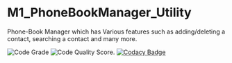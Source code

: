 # M1_PhoneBookManager_Utility
Phone-Book Manager which has Various features such as adding/deleting a contact, searching a contact and many more.  

![Code Grade](https://api.codiga.io/project/31123/status/svg)
![Code Quality Score](https://api.codiga.io/project/31123/score/svg).
[![Codacy Badge](https://app.codacy.com/project/badge/Grade/51c88220f4684d1fb9b440c19285e53d)](https://www.codacy.com/gh/Aashishkalra19/M1_PhoneBookManager_Utility/dashboard?utm_source=github.com&amp;utm_medium=referral&amp;utm_content=Aashishkalra19/M1_PhoneBookManager_Utility&amp;utm_campaign=Badge_Grade)

